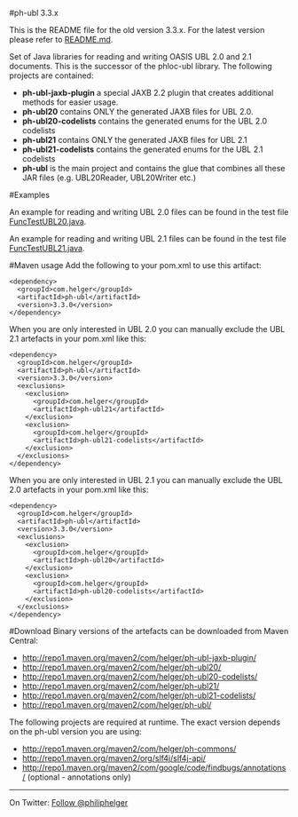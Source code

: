 #ph-ubl 3.3.x

This is the README file for the old version 3.3.x. For the latest version please refer to [README.md](https://github.com/phax/ph-ubl/blob/master/README.md).

Set of Java libraries for reading and writing OASIS UBL 2.0 and 2.1 documents.
This is the successor of the phloc-ubl library.
The following projects are contained:

  * **ph-ubl-jaxb-plugin** a special JAXB 2.2 plugin that creates additional methods for easier usage.
  * **ph-ubl20** contains ONLY the generated JAXB files for UBL 2.0.
  * **ph-ubl20-codelists** contains the generated enums for the UBL 2.0 codelists
  * **ph-ubl21** contains ONLY the generated JAXB files for UBL 2.1
  * **ph-ubl21-codelists** contains the generated enums for the UBL 2.1 codelists
  * **ph-ubl** is the main project and contains the glue that combines all these JAR files (e.g. UBL20Reader, UBL20Writer etc.)
  
#Examples

An example for reading and writing UBL 2.0 files can be found in the test file [FuncTestUBL20.java](https://github.com/phax/ph-ubl/blob/master/ph-ubl/src/test/java/com/helger/ubl/FuncTestUBL20.java).

An example for reading and writing UBL 2.1 files can be found in the test file [FuncTestUBL21.java](https://github.com/phax/ph-ubl/blob/master/ph-ubl/src/test/java/com/helger/ubl/FuncTestUBL21.java).

#Maven usage
Add the following to your pom.xml to use this artifact:

```
<dependency>
  <groupId>com.helger</groupId>
  <artifactId>ph-ubl</artifactId>
  <version>3.3.0</version>
</dependency>
```

When you are only interested in UBL 2.0 you can manually exclude the UBL 2.1 artefacts in your pom.xml like this:

```
<dependency>
  <groupId>com.helger</groupId>
  <artifactId>ph-ubl</artifactId>
  <version>3.3.0</version>
  <exclusions>
    <exclusion>
      <groupId>com.helger</groupId>
      <artifactId>ph-ubl21</artifactId>
    </exclusion>
    <exclusion>
      <groupId>com.helger</groupId>
      <artifactId>ph-ubl21-codelists</artifactId>
    </exclusion>
  </exclusions>
</dependency>
```

When you are only interested in UBL 2.1 you can manually exclude the UBL 2.0 artefacts in your pom.xml like this:

```
<dependency>
  <groupId>com.helger</groupId>
  <artifactId>ph-ubl</artifactId>
  <version>3.3.0</version>
  <exclusions>
    <exclusion>
      <groupId>com.helger</groupId>
      <artifactId>ph-ubl20</artifactId>
    </exclusion>
    <exclusion>
      <groupId>com.helger</groupId>
      <artifactId>ph-ubl20-codelists</artifactId>
    </exclusion>
  </exclusions>
</dependency>
```

#Download
Binary versions of the artefacts can be downloaded from Maven Central:

  * http://repo1.maven.org/maven2/com/helger/ph-ubl-jaxb-plugin/
  * http://repo1.maven.org/maven2/com/helger/ph-ubl20/
  * http://repo1.maven.org/maven2/com/helger/ph-ubl20-codelists/
  * http://repo1.maven.org/maven2/com/helger/ph-ubl21/
  * http://repo1.maven.org/maven2/com/helger/ph-ubl21-codelists/
  * http://repo1.maven.org/maven2/com/helger/ph-ubl/
  
The following projects are required at runtime. The exact version depends on the ph-ubl version you are using:

  * http://repo1.maven.org/maven2/com/helger/ph-commons/
  * http://repo1.maven.org/maven2/org/slf4j/slf4j-api/
  * http://repo1.maven.org/maven2/com/google/code/findbugs/annotations/ (optional - annotations only)

---

On Twitter: <a href="https://twitter.com/philiphelger">Follow @philiphelger</a>
